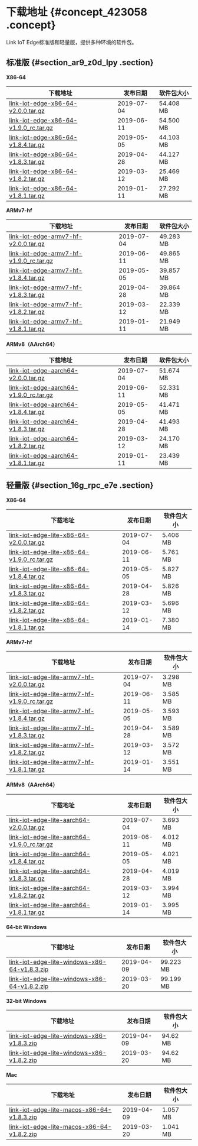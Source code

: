 # 下载地址 {#concept_423058 .concept}

Link IoT Edge标准版和轻量版，提供多种环境的软件包。

## 标准版 {#section_ar9_z0d_lpy .section}

 **X86-64** 

|下载地址|发布日期|软件包大小|
|----|----|-----|
|[link-iot-edge-x86-64-v2.0.0.tar.gz](http://link-iot-edge-packet.oss-cn-shanghai.aliyuncs.com/x86-64-linux-gnu/link-iot-edge-x86-64-v2.0.0.tar.gz)|2019-07-04|54.408 MB|
|[link-iot-edge-x86-64-v1.9.0\_rc.tar.gz](http://link-iot-edge-packet.oss-cn-shanghai.aliyuncs.com/x86-64-linux-gnu/link-iot-edge-x86-64-v1.9.0_rc.tar.gz)|2019-06-11|54.500 MB|
|[link-iot-edge-x86-64-v1.8.4.tar.gz](http://link-iot-edge-packet.oss-cn-shanghai.aliyuncs.com/x86-64-linux-gnu/link-iot-edge-x86-64-v1.8.4.tar.gz)|2019-05-05|44.103 MB|
|[link-iot-edge-x86-64-v1.8.3.tar.gz](http://link-iot-edge-packet.oss-cn-shanghai.aliyuncs.com/x86-64-linux-gnu/link-iot-edge-x86-64-v1.8.3.tar.gz)|2019-04-28|44.127 MB|
|[link-iot-edge-x86-64-v1.8.2.tar.gz](http://link-iot-edge-packet.oss-cn-shanghai.aliyuncs.com/x86-64-linux-gnu/link-iot-edge-x86-64-v1.8.2.tar.gz)|2019-03-12|25.469 MB|
|[link-iot-edge-x86-64-v1.8.1.tar.gz](http://link-iot-edge-packet.oss-cn-shanghai.aliyuncs.com/x86-64-linux-gnu/link-iot-edge-x86-64-v1.8.1.tar.gz)|2019-01-11|27.292 MB|

 **ARMv7-hf** 

|下载地址|发布日期|软件包大小|
|----|----|-----|
|[link-iot-edge-armv7-hf-v2.0.0.tar.gz](http://link-iot-edge-packet.oss-cn-shanghai.aliyuncs.com/arm-linux-gnueabihf/link-iot-edge-armv7-hf-v2.0.0.tar.gz)|2019-07-04|49.283 MB|
|[link-iot-edge-armv7-hf-v1.9.0\_rc.tar.gz](http://link-iot-edge-packet.oss-cn-shanghai.aliyuncs.com/arm-linux-gnueabihf/link-iot-edge-armv7-hf-v1.9.0_rc.tar.gz)|2019-06-11|49.865 MB|
|[link-iot-edge-armv7-hf-v1.8.4.tar.gz](http://link-iot-edge-packet.oss-cn-shanghai.aliyuncs.com/arm-linux-gnueabihf/link-iot-edge-armv7-hf-v1.8.4.tar.gz)|2019-05-05|39.857 MB|
|[link-iot-edge-armv7-hf-v1.8.3.tar.gz](http://link-iot-edge-packet.oss-cn-shanghai.aliyuncs.com/arm-linux-gnueabihf/link-iot-edge-armv7-hf-v1.8.3.tar.gz)|2019-04-28|39.864 MB|
|[link-iot-edge-armv7-hf-v1.8.2.tar.gz](http://link-iot-edge-packet.oss-cn-shanghai.aliyuncs.com/arm-linux-gnueabihf/link-iot-edge-armv7-hf-v1.8.2.tar.gz)|2019-03-12|22.339 MB|
|[link-iot-edge-armv7-hf-v1.8.1.tar.gz](http://link-iot-edge-packet.oss-cn-shanghai.aliyuncs.com/arm-linux-gnueabihf/link-iot-edge-armv7-hf-v1.8.1.tar.gz)|2019-01-11|21.949 MB|

 **ARMv8（AArch64）** 

|下载地址|发布日期|软件包大小|
|----|----|-----|
|[link-iot-edge-aarch64-v2.0.0.tar.gz](http://link-iot-edge-packet.oss-cn-shanghai.aliyuncs.com/aarch64-linux-gnu/link-iot-edge-aarch64-v2.0.0.tar.gz)|2019-07-04|51.674 MB|
|[link-iot-edge-aarch64-v1.9.0\_rc.tar.gz](https://link-iot-edge-packet.oss-cn-shanghai.aliyuncs.com/aarch64-linux-gnu/link-iot-edge-aarch64-v1.9.0_rc.tar.gz)|2019-06-11|52.331 MB|
|[link-iot-edge-aarch64-v1.8.4.tar.gz](http://link-iot-edge-packet.oss-cn-shanghai.aliyuncs.com/aarch64-linux-gnu/link-iot-edge-aarch64-v1.8.4.tar.gz)|2019-05-05|41.471 MB|
|[link-iot-edge-aarch64-v1.8.3.tar.gz](http://link-iot-edge-packet.oss-cn-shanghai.aliyuncs.com/aarch64-linux-gnu/link-iot-edge-aarch64-v1.8.3.tar.gz)|2019-04-28|41.493 MB|
|[link-iot-edge-aarch64-v1.8.2.tar.gz](http://link-iot-edge-packet.oss-cn-shanghai.aliyuncs.com/aarch64-linux-gnu/link-iot-edge-aarch64-v1.8.2.tar.gz)|2019-03-12|24.170 MB|
|[link-iot-edge-aarch64-v1.8.1.tar.gz](http://link-iot-edge-packet.oss-cn-shanghai.aliyuncs.com/aarch64-linux-gnu/link-iot-edge-aarch64-v1.8.1.tar.gz)|2019-01-11|23.439 MB|

## 轻量版 {#section_16g_rpc_e7e .section}

 **X86-64** 

|下载地址|发布日期|软件包大小|
|----|----|-----|
|[link-iot-edge-lite-x86-64-v2.0.0.tar.gz](http://link-iot-edge-packet.oss-cn-shanghai.aliyuncs.com/x86-64-linux-gnu/link-iot-edge-lite-x86-64-v2.0.0.tar.gz)|2019-07-04|5.406 MB|
|[link-iot-edge-lite-x86-64-v1.9.0\_rc.tar.gz](https://link-iot-edge-packet.oss-cn-shanghai.aliyuncs.com/x86-64-linux-gnu/link-iot-edge-lite-x86-64-v1.9.0_rc.tar.gz)|2019-06-11|5.761 MB|
|[link-iot-edge-lite-x86-64-v1.8.4.tar.gz](http://link-iot-edge-packet.oss-cn-shanghai.aliyuncs.com/x86-64-linux-gnu/link-iot-edge-lite-x86-64-v1.8.4.tar.gz)|2019-05-05|5.827 MB|
|[link-iot-edge-lite-x86-64-v1.8.3.tar.gz](http://link-iot-edge-packet.oss-cn-shanghai.aliyuncs.com/x86-64-linux-gnu/link-iot-edge-lite-x86-64-v1.8.3.tar.gz)|2019-04-28|5.826 MB|
|[link-iot-edge-lite-x86-64-v1.8.2.tar.gz](http://link-iot-edge-packet.oss-cn-shanghai.aliyuncs.com/x86-64-linux-gnu/link-iot-edge-lite-x86-64-v1.8.2.tar.gz)|2019-03-12|5.696 MB|
|[link-iot-edge-lite-x86-64-v1.8.1.tar.gz](http://link-iot-edge-packet.oss-cn-shanghai.aliyuncs.com/x86-64-linux-gnu/link-iot-edge-lite-x86-64-v1.8.1.tar.gz)|2019-01-14|7.380 MB|

 **ARMv7-hf** 

|下载地址|发布日期|软件包大小|
|----|----|-----|
|[link-iot-edge-lite-armv7-hf-v2.0.0.tar.gz](http://link-iot-edge-packet.oss-cn-shanghai.aliyuncs.com/arm-linux-gnueabihf/link-iot-edge-lite-armv7-hf-v2.0.0.tar.gz)|2019-07-04|3.298 MB|
|[link-iot-edge-lite-armv7-hf-v1.9.0\_rc.tar.gz](https://link-iot-edge-packet.oss-cn-shanghai.aliyuncs.com/arm-linux-gnueabihf/link-iot-edge-lite-armv7-hf-v1.9.0_rc.tar.gz)|2019-06-11|3.585 MB|
|[link-iot-edge-lite-armv7-hf-v1.8.4.tar.gz](http://link-iot-edge-packet.oss-cn-shanghai.aliyuncs.com/arm-linux-gnueabihf/link-iot-edge-lite-armv7-hf-v1.8.4.tar.gz)|2019-05-05|3.593 MB|
|[link-iot-edge-lite-armv7-hf-v1.8.3.tar.gz](http://link-iot-edge-packet.oss-cn-shanghai.aliyuncs.com/arm-linux-gnueabihf/link-iot-edge-lite-armv7-hf-v1.8.3.tar.gz)|2019-04-28|3.589 MB|
|[link-iot-edge-lite-armv7-hf-v1.8.2.tar.gz](http://link-iot-edge-packet.oss-cn-shanghai.aliyuncs.com/arm-linux-gnueabihf/link-iot-edge-lite-armv7-hf-v1.8.2.tar.gz)|2019-03-12|3.572 MB|
|[link-iot-edge-lite-armv7-hf-v1.8.1.tar.gz](http://link-iot-edge-packet.oss-cn-shanghai.aliyuncs.com/arm-linux-gnueabihf/link-iot-edge-lite-armv7-hf-v1.8.1.tar.gz)|2019-01-14|3.551 MB|

 **ARMv8（AArch64）** 

|下载地址|发布日期|软件包大小|
|----|----|-----|
|[link-iot-edge-lite-aarch64-v2.0.0.tar.gz](http://link-iot-edge-packet.oss-cn-shanghai.aliyuncs.com/aarch64-linux-gnu/link-iot-edge-lite-aarch64-v2.0.0.tar.gz)|2019-07-04|3.693 MB|
|[link-iot-edge-lite-aarch64-v1.9.0\_rc.tar.gz](https://link-iot-edge-packet.oss-cn-shanghai.aliyuncs.com/aarch64-linux-gnu/link-iot-edge-lite-aarch64-v1.9.0_rc.tar.gz)|2019-06-11|4.012 MB|
|[link-iot-edge-lite-aarch64-v1.8.4.tar.gz](http://link-iot-edge-packet.oss-cn-shanghai.aliyuncs.com/aarch64-linux-gnu/link-iot-edge-lite-aarch64-v1.8.4.tar.gz)|2019-05-05|4.021 MB|
|[link-iot-edge-lite-aarch64-v1.8.3.tar.gz](http://link-iot-edge-packet.oss-cn-shanghai.aliyuncs.com/aarch64-linux-gnu/link-iot-edge-lite-aarch64-v1.8.3.tar.gz)|2019-04-28|4.019 MB|
|[link-iot-edge-lite-aarch64-v1.8.2.tar.gz](http://link-iot-edge-packet.oss-cn-shanghai.aliyuncs.com/aarch64-linux-gnu/link-iot-edge-lite-aarch64-v1.8.2.tar.gz)|2019-03-12|3.994 MB|
|[link-iot-edge-lite-aarch64-v1.8.1.tar.gz](http://link-iot-edge-packet.oss-cn-shanghai.aliyuncs.com/aarch64-linux-gnu/link-iot-edge-lite-aarch64-v1.8.1.tar.gz)|2019-01-14|3.995 MB|

 **64-bit Windows** 

|下载地址|发布日期|软件包大小|
|----|----|-----|
|[link-iot-edge-lite-windows-x86-64-v1.8.3.zip](http://link-iot-edge-packet.oss-cn-shanghai.aliyuncs.com/windows-x86-64/link-iot-edge-lite-windows-x86-64-v1.8.3.zip)|2019-04-09|99.223 MB|
|[link-iot-edge-lite-windows-x86-64-v1.8.2.zip](http://link-iot-edge-packet.oss-cn-shanghai.aliyuncs.com/windows-x86-64/link-iot-edge-lite-windows-x86-64-v1.8.2.zip)|2019-03-20|99.199 MB|

 **32-bit Windows** 

|下载地址|发布日期|软件包大小|
|----|----|-----|
|[link-iot-edge-lite-windows-x86-v1.8.3.zip](http://link-iot-edge-packet.oss-cn-shanghai.aliyuncs.com/windows-x86/link-iot-edge-lite-windows-x86-v1.8.3.zip)|2019-04-09|94.62 MB|
|[link-iot-edge-lite-windows-x86-v1.8.2.zip](http://link-iot-edge-packet.oss-cn-shanghai.aliyuncs.com/windows-x86/link-iot-edge-lite-windows-x86-v1.8.2.zip)|2019-03-20|94.62 MB|

 **Mac** 

|下载地址|发布日期|软件包大小|
|----|----|-----|
|[link-iot-edge-lite-macos-x86-64-v1.8.3.zip](http://link-iot-edge-packet.oss-cn-shanghai.aliyuncs.com/macos-x86-64/link-iot-edge-lite-macos-x86-64-v1.8.3.zip)|2019-04-09|1.057 MB|
|[link-iot-edge-lite-macos-x86-64-v1.8.2.zip](http://link-iot-edge-packet.oss-cn-shanghai.aliyuncs.com/macos-x86-64/link-iot-edge-lite-macos-x86-64-v1.8.2.zip)|2019-03-20|1.041 MB|

